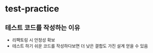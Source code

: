 # test-practice

<h2>테스트 코드를 작성하는 이유</h2>
<ul>
<li>리팩토링 시 안정성 확보
<li> 테스트 하기 쉬운 코드를 작성하다보면 더 낮은 결합도 가진 설계 얻을 수 있음
</ul>
